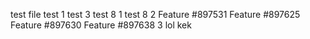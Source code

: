 test file
test 1
test 3
test 8 1
test 8 2
Feature #897531
Feature #897625
Feature #897630
Feature #897638 3
lol
kek
